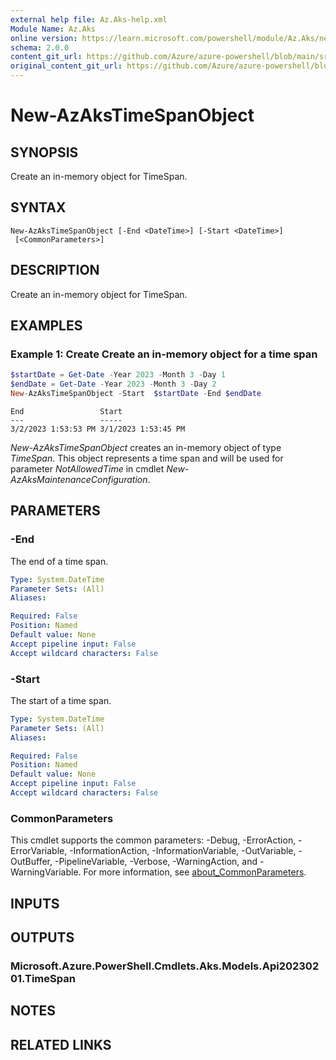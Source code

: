 ```yaml
---
external help file: Az.Aks-help.xml
Module Name: Az.Aks
online version: https://learn.microsoft.com/powershell/module/Az.Aks/new-AzAksTimeSpanObject
schema: 2.0.0
content_git_url: https://github.com/Azure/azure-powershell/blob/main/src/Aks/Aks/help/New-AzAksTimeSpanObject.md
original_content_git_url: https://github.com/Azure/azure-powershell/blob/main/src/Aks/Aks/help/New-AzAksTimeSpanObject.md
---
```


# New-AzAksTimeSpanObject

## SYNOPSIS
Create an in-memory object for TimeSpan.

## SYNTAX

```
New-AzAksTimeSpanObject [-End <DateTime>] [-Start <DateTime>]
 [<CommonParameters>]
```

## DESCRIPTION
Create an in-memory object for TimeSpan.

## EXAMPLES

### Example 1: Create Create an in-memory object for a time span
```powershell
$startDate = Get-Date -Year 2023 -Month 3 -Day 1
$endDate = Get-Date -Year 2023 -Month 3 -Day 2
New-AzAksTimeSpanObject -Start  $startDate -End $endDate
```

```output
End                 Start
---                 -----
3/2/2023 1:53:53 PM 3/1/2023 1:53:45 PM
```

*New-AzAksTimeSpanObject* creates an in-memory object of type *TimeSpan*.
This object represents a time span and will be used for parameter *NotAllowedTime* in cmdlet *New-AzAksMaintenanceConfiguration*.

## PARAMETERS

### -End
The end of a time span.

```yaml
Type: System.DateTime
Parameter Sets: (All)
Aliases:

Required: False
Position: Named
Default value: None
Accept pipeline input: False
Accept wildcard characters: False
```

### -Start
The start of a time span.

```yaml
Type: System.DateTime
Parameter Sets: (All)
Aliases:

Required: False
Position: Named
Default value: None
Accept pipeline input: False
Accept wildcard characters: False
```

### CommonParameters
This cmdlet supports the common parameters: -Debug, -ErrorAction, -ErrorVariable, -InformationAction, -InformationVariable, -OutVariable, -OutBuffer, -PipelineVariable, -Verbose, -WarningAction, and -WarningVariable. For more information, see [about_CommonParameters](http://go.microsoft.com/fwlink/?LinkID=113216).

## INPUTS

## OUTPUTS

### Microsoft.Azure.PowerShell.Cmdlets.Aks.Models.Api20230201.TimeSpan

## NOTES

## RELATED LINKS
